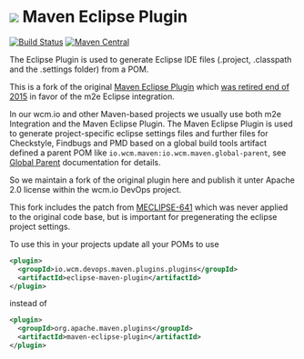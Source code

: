 <img src="http://wcm.io/images/favicon-16@2x.png"/> Maven Eclipse Plugin
======
[![Build Status](https://travis-ci.org/wcm-io-devops/maven-eclipse-plugin.png?branch=develop)](https://travis-ci.org/wcm-io-devops/maven-eclipse-plugin)
[![Maven Central](https://maven-badges.herokuapp.com/maven-central/io.wcm.devops.maven.plugins/eclipse-maven-plugin/badge.svg)](https://maven-badges.herokuapp.com/maven-central/io.wcm.devops.maven.plugins/eclipse-maven-plugin)

The Eclipse Plugin is used to generate Eclipse IDE files (.project, .classpath and the .settings folder) from a POM.

This is a fork of the original [Maven Eclipse Plugin](https://maven.apache.org/plugins/maven-eclipse-plugin/) which [was retired end of 2015](http://mail-archives.apache.org/mod_mbox/maven-dev/201510.mbox/%3Cop.x55dxii1kdkhrr%40robertscholte.dynamic.ziggo.nl%3E) in favor of the m2e Eclipse integration.

In our wcm.io and other Maven-based projects we usually use both m2e Integration and the Maven Eclipse Plugin. The Maven Eclipse Plugin is used to generate project-specific eclipse settings files and further files for Checkstyle, Findbugs and PMD based on a global build tools artifact defined a parent POM like `io.wcm.maven:io.wcm.maven.global-parent`, see [Global Parent](http://wcm.io/tooling/maven/global-parent.html) documentation for details.

So we maintain a fork of the original plugin here and publish it unter Apache 2.0 license within the wcm.io DevOps project.

This fork includes the patch from [MECLIPSE-641](https://issues.apache.org/jira/browse/MECLIPSE-641) which was never applied to the original code base, but is important for pregenerating the eclipse project settings.

To use this in your projects update all your POMs to use

```xml
<plugin>
  <groupId>io.wcm.devops.maven.plugins.plugins</groupId>
  <artifactId>eclipse-maven-plugin</artifactId>
</plugin>
```

instead of

```xml
<plugin>
  <groupId>org.apache.maven.plugins</groupId>
  <artifactId>maven-eclipse-plugin</artifactId>
</plugin>
```
